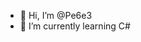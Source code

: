 - 👋 Hi, I’m @Pe6e3
- 🌱 I’m currently learning С#

<!---
Pe6e3/Pe6e3 is a ✨ special ✨ repository because its `README.md` (this file) appears on your GitHub profile.
You can click the Preview link to take a look at your changes.
--->
